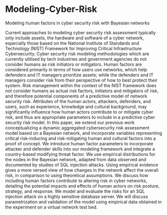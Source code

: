 # Modeling-Cyber-Risk
Modeling human factors in cyber security risk with Bayesian networks

Current approaches to modeling cyber security risk assessment typically only include assets, the hardware and software of a cyber network, especially those based on the National Institute of Standards and Technology (NIST) Framework for Improving Critical Infrastructure Cybersecurity. Cyber security risk modeling methodologies which are currently utilised by tech industries and government agencies do not consider humans as risk initiators or mitigators. Human factors are considered primarily in terms of how users use networks, which help defenders and IT managers prioritize assets; while the defenders and IT managers consider risk from their perspective of how to best protect their system. Risk management within the context of the NIST framework does not consider humans as actual risk factors, initiators and mitigators of risk, and therefore potential components of a predictive model of network security risk. Attributes of the human actors, attackers, defenders, and users, such as experience, knowledge and cultural background, may significantly influence how human actors contribute to or mitigate cyber risk, and thus are appropriate parameters to include in a predictive cyber security risk model. In this paper, we extend our previous work conceptualizing a dynamic aggregated cybersecurity risk assessment model based on a Bayesian network, and incorporate variables representing critical risk-inducing and risk-mitigating human and cultural factors into a proof of concept. We introduce human factor parameters to incorporate attacker and defender skills into our modeling framework and integrate a country-based modifying threat factor. We use empirical distributions for the nodes in the Bayesian network, adapted from data observed and documented by studies of SQL injection attacks. Using empirical evidence gives a more versed view of how changes in the network affect the overall risk, in comparison to using theoretical assumptions. We discuss how including human factors contribute to altering risk in cyber networks, detailing the potential impacts and effects of human actors on risk posture, strategy, and response. We model and evaluate the risks for an SQL injection attack on a highly sensitive database server. We will discuss parametrization and validation of the model using empirical data obtained in the experiment on a virtual network test bed.
